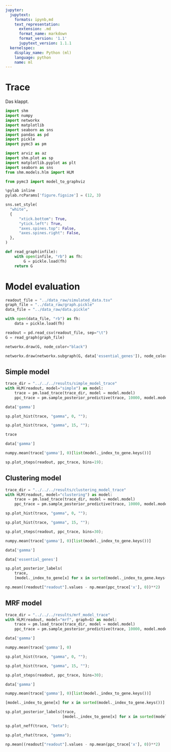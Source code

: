 ```yaml
---
jupyter:
  jupytext:
    formats: ipynb,md
    text_representation:
      extension: .md
      format_name: markdown
      format_version: '1.1'
      jupytext_version: 1.1.1
  kernelspec:
    display_name: Python (ml)
    language: python
    name: ml
---
```


# Trace

Das klappt.

```python
import shm
import numpy
import networkx
import matplotlib
import seaborn as sns
import pandas as pd
import pickle
import pymc3 as pm
```

```python
import arviz as az
import shm.plot as sp
import matplotlib.pyplot as plt
import seaborn as sns
from shm.models.hlm import HLM
```

```python
from pymc3 import model_to_graphviz
```

```python
%pylab inline
pylab.rcParams['figure.figsize'] = (12, 3)
```

```python
sns.set_style(
  "white",
  {
      "xtick.bottom": True,
      "ytick.left": True,
      "axes.spines.top": False,
      "axes.spines.right": False,
  },
)
```

```python
def read_graph(infile):
    with open(infile, "rb") as fh:
        G = pickle.load(fh)
    return G
```

# Model evaluation

```python
readout_file = "../data_raw/simulated_data.tsv"
graph_file = "../data_raw/graph.pickle"
data_file = "../data_raw/data.pickle"
```

```python
with open(data_file, "rb") as fh:    
    data = pickle.load(fh)
```

```python
readout = pd.read_csv(readout_file, sep="\t")
G = read_graph(graph_file)
```

```python
networkx.draw(G, node_color="black")
```

```python
networkx.draw(networkx.subgraph(G, data['essential_genes']), node_color="black")
```

## Simple model

```python
trace_dir = "../../../results/simple_model_trace"
with HLM(readout, model="simple") as model:
    trace = pm.load_trace(trace_dir, model = model.model)
    ppc_trace = pm.sample_posterior_predictive(trace, 10000, model.model)
```

```python
data['gamma']
```

```python
sp.plot_hist(trace, "gamma", 0, "");
```

```python
sp.plot_hist(trace, "gamma", 15, "");
```

```python
trace
```

```python
data['gamma']
```

```python
numpy.mean(trace['gamma'], 0)[list(model._index_to_gene.keys())]
```

```python
sp.plot_steps(readout, ppc_trace, bins=19);
```

## Clustering model

```python
trace_dir = "../../../results/clustering_model_trace"
with HLM(readout, model="clustering") as model:
    trace = pm.load_trace(trace_dir, model = model.model)
    ppc_trace = pm.sample_posterior_predictive(trace, 10000, model.model)
```

```python
sp.plot_hist(trace, "gamma", 0, "");
```

```python
sp.plot_hist(trace, "gamma", 15, "");
```

```python
sp.plot_steps(readout, ppc_trace, bins=30);
```

```python
numpy.mean(trace['gamma'], 0)[list(model._index_to_gene.keys())]
```

```python
data['gamma']
```

```python
data['essential_genes']
```

```python
sp.plot_posterior_labels(
    trace, 
    [model._index_to_gene[x] for x in sorted(model._index_to_gene.keys())]);
```

```python
np.mean((readout["readout"].values - np.mean(ppc_trace['x'], 0))**2)
```

## MRF model

```python
trace_dir = "../../../results/mrf_model_trace"
with HLM(readout, model="mrf", graph=G) as model:
    trace = pm.load_trace(trace_dir, model = model.model)
    ppc_trace = pm.sample_posterior_predictive(trace, 10000, model.model)
```

```python
data['gamma']
```

```python
numpy.mean(trace['gamma'], 0)
```

```python
sp.plot_hist(trace, "gamma", 0, "");
```

```python
sp.plot_hist(trace, "gamma", 15, "");
```

```python
sp.plot_steps(readout, ppc_trace, bins=30);
```

```python
data['gamma']
```

```python
numpy.mean(trace['gamma'], 0)[list(model._index_to_gene.keys())]
```

```python
[model._index_to_gene[x] for x in sorted(model._index_to_gene.keys())]
```

```python
sp.plot_posterior_labels(trace, 
                         [model._index_to_gene[x] for x in sorted(model._index_to_gene.keys())]);
```

```python
sp.plot_neff(trace, "beta");
```

```python
sp.plot_rhat(trace, "gamma");
```

```python
np.mean((readout["readout"].values - np.mean(ppc_trace['x'], 0))**2)
```

```python

```
